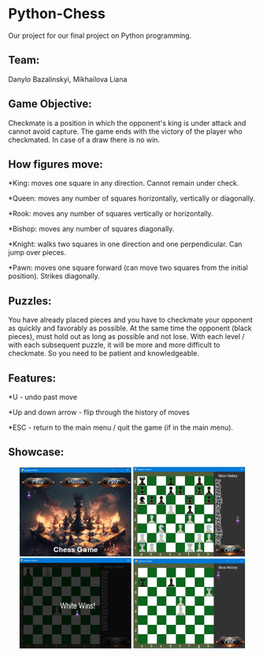 # Python-Chess

Our project for our final project on Python programming.

## Team:

Danylo Bazalinskyi, Mikhailova Liana

## Game Objective:

Checkmate is a position in which the opponent's king is under attack and cannot avoid capture. The game ends with the victory of the player who checkmated. In case of a draw there is no win.

## How figures move:

\*King: moves one square in any direction. Cannot remain under check.

\*Queen: moves any number of squares horizontally, vertically or diagonally.

\*Rook: moves any number of squares vertically or horizontally.

\*Bishop: moves any number of squares diagonally.

\*Knight: walks two squares in one direction and one perpendicular. Can jump over pieces.

\*Pawn: moves one square forward (can move two squares from the initial position). Strikes diagonally.

## Puzzles:

You have already placed pieces and you have to checkmate your opponent as quickly and favorably as possible. At the same time the opponent (black pieces), must hold out as long as possible and not lose.
With each level / with each subsequent puzzle, it will be more and more difficult to checkmate. So you need to be patient and knowledgeable.

## Features:

\*U - undo past move

\*Up and down arrow - flip through the history of moves

\*ESC - return to the main menu / quit the game (if in the main menu).

## Showcase:

<p align="center">
  <img src="screenshots/screenshot1.png" width="45%">
  <img src="screenshots/screenshot2.png" width="45%">
<img src="screenshots/screenshot3.png" width="45%"> 
<img src="screenshots/screenshot4.png" width="45%">
</p>
